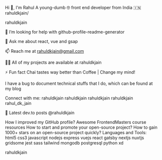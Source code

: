 Hi 👋, I'm Rahul
A young-dumb 🤓 front end developer from India 🇮🇳
rahuldkjain/

rahuldkjain

🤔 I’m looking for help with github-profile-readme-generator

💬 Ask me about react, vue and gsap

📫 Reach me at rahuldkjain@gmail.com

👨‍💻 All of my projects are available at rahuldkjain

⚡ Fun fact Chai tastes way better than Coffee | Change my mind!

I have a bug to document technical stuffs that I do, which can be found at my blog

Connect with me:
rahuldkjain rahuldkjain rahuldkjain rahuldkjain rahul_dk_jain

📕 Latest dev.to posts @rahuldkjain

How I improved my GitHub profile?
Awesome FrontendMasters course resources
How to start and promote your open-source project?
How to gain 1000+ stars on an open-source project quickly?
Languages and Tools:
html5 css3 javascript nodejs express vuejs react gatsby nextjs nuxtjs gridsome jest sass tailwind mongodb postgresql python xd

rahuldkjain
